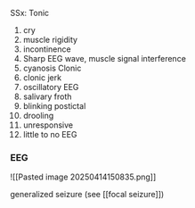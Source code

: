 SSx:
Tonic
1. cry
2. muscle rigidity
3. incontinence 
4. Sharp EEG wave, muscle signal interference
5. cyanosis
Clonic
6. clonic jerk
7. oscillatory EEG
8. salivary froth
9. blinking
postictal
10. drooling
11. unresponsive
12. little to no EEG

### EEG
![[Pasted image 20250414150835.png]]

generalized seizure (see [[focal seizure]])